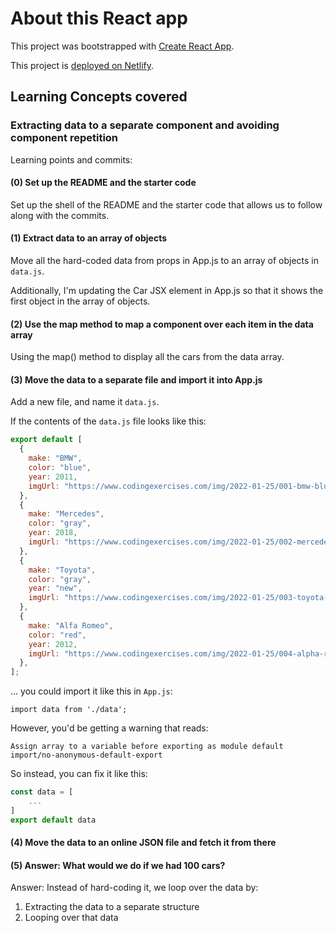 # About this React app

This project was bootstrapped with [Create React App](https://github.com/facebook/create-react-app).

This project is [deployed on Netlify]().

## Learning Concepts covered

### Extracting data to a separate component and avoiding component repetition

Learning points and commits:

#### (0) Set up the README and the starter code

Set up the shell of the README and the starter code that allows us to follow along with the commits.

#### (1) Extract data to an array of objects

Move all the hard-coded data from props in App.js to an array of objects in `data.js`.

Additionally, I'm updating the Car JSX element in App.js so that it shows the first object in the array of objects.

#### (2) Use the map method to map a component over each item in the data array

Using the map() method to display all the cars from the data array.

#### (3) Move the data to a separate file and import it into App.js

Add a new file, and name it `data.js`.

If the contents of the `data.js` file looks like this:
```js
export default [
  {
    make: "BMW",
    color: "blue",
    year: 2011,
    imgUrl: "https://www.codingexercises.com/img/2022-01-25/001-bmw-blue.jpg",
  },
  {
    make: "Mercedes",
    color: "gray",
    year: 2018,
    imgUrl: "https://www.codingexercises.com/img/2022-01-25/002-mercedes-gray.jpg",
  },
  {
    make: "Toyota",
    color: "gray",
    year: "new",
    imgUrl: "https://www.codingexercises.com/img/2022-01-25/003-toyota-gray.jpg",
  },
  {
    make: "Alfa Romeo",
    color: "red",
    year: 2012,
    imgUrl: "https://www.codingexercises.com/img/2022-01-25/004-alpha-romeo-red.jpg",
  },
];
```

... you could import it like this in `App.js`:
```
import data from './data';
```

However, you'd be getting a warning that reads:
```
Assign array to a variable before exporting as module default import/no-anonymous-default-export
```

So instead, you can fix it like this:
```js
const data = [
    ...
]
export default data
```

#### (4) Move the data to an online JSON file and fetch it from there

#### (5) Answer: What would we do if we had 100 cars?

Answer: Instead of hard-coding it, we loop over the data by:
1. Extracting the data to a separate structure
2. Looping over that data
